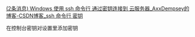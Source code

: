 [(2条消息) Windows 使用 ssh 命令行 通过密钥连接到 云服务器_AxxDempsey的博客-CSDN博客_ssh 命令行 密钥](https://blog.csdn.net/weixin_43821409/article/details/118677459?spm=1001.2101.3001.6650.14&utm_medium=distribute.pc_relevant.none-task-blog-2%7Edefault%7ECTRLIST%7ERate-14-118677459-blog-123849352.pc_relevant_antiscanv2&depth_1-utm_source=distribute.pc_relevant.none-task-blog-2%7Edefault%7ECTRLIST%7ERate-14-118677459-blog-123849352.pc_relevant_antiscanv2&utm_relevant_index=20)

在控制台密钥对设置里添加密钥
